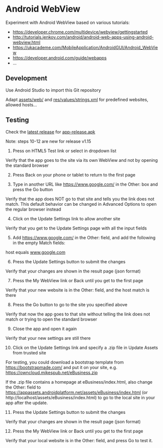 # Android WebView

Experiment with Android WebView based on various tutorials:

- https://developer.chrome.com/multidevice/webview/gettingstarted
- http://tutorials.jenkov.com/android/android-web-apps-using-android-webview.html
- https://ukacademe.com/MobileApplication/AndroidGUI/Android_WebView
- https://developer.android.com/guide/webapps
- ...

## Development

Use Android Studio to import this Git repository

Adapt [assets/web/](app/src/main/assets/web/) and [res/values/strings.xml](app/src/main/res/values/strings.xml) for predefined websites, allowed hosts...

## Testing

Check the [latest release](https://github.com/mikespub/android-webview/releases) for [app-release.apk](app/release/app-release.apk)

Note: steps 10-12 are new for release v1.15

1. Press on HTML5 Test link or select in dropdown list

Verify that the app goes to the site via its own WebView and not by opening the standard browser

2. Press Back on your phone or tablet to return to the first page

3. Type in another URL like https://www.google.com/ in the Other: box and press the Go button

Verify that the app does NOT go to that site and tells you the link does not match.
This default behavior can be changed in Advanced Options to open the regular browser instead

4. Click on the Update Settings link to allow another site

Verify that you get to the Update Settings page with all the input fields

5. Add https://www.google.com/ in the Other: field, and add the following in the empty Match fields:

host  equals  www.google.com

6. Press the Update Settings button to submit the changes

Verify that your changes are shown in the result page (json format)

7. Press the My WebView link or Back until you get to the first page

Verify that your new website is in the Other: field, and the host match is there

8. Press the Go button to go to the site you specified above

Verify that now the app goes to that site without telling the link does not match or trying to open the standard browser

9. Close the app and open it again

Verify that your new settings are still there

10. Click on the Update Settings link and specify a .zip file in Update Assets from trusted site

For testing, you could download a bootstrap template from https://bootstrapmade.com/ and put it on your site,
e.g. https://owncloud.mikespub.net/eBusiness.zip

If the .zip file contains a homepage at eBusiness/index.html, also change the Other: field to
https://appassets.androidplatform.net/assets/eBusiness/index.html (or http://localhost/assets/eBusiness/index.html)
to go to the local site in your app after the update.

11. Press the Update Settings button to submit the changes

Verify that your changes are shown in the result page (json format)

12. Press the My WebView link or Back until you get to the first page

Verify that your local website is in the Other: field, and press Go to test it.
